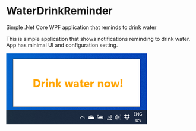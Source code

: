 # WaterDrinkReminder
Simple .Net Core WPF application that reminds to drink water

This is simple application that shows notifications reminding to drink water. 
App has minimal UI and configuration setting.

<img src="/images/popup.png" alt="My cool logo"/>

